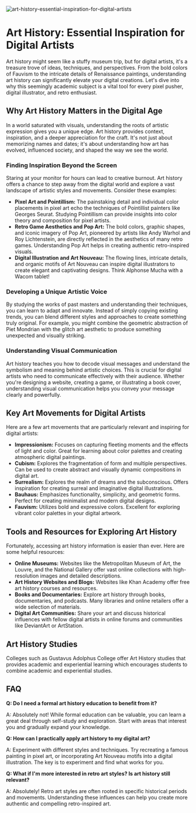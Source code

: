 ![art-history-essential-inspiration-for-digital-artists](https://images.pexels.com/photos/33485204/pexels-photo-33485204.jpeg?auto=compress&cs=tinysrgb&fit=crop&h=627&w=1200)

# Art History: Essential Inspiration for Digital Artists

Art history might seem like a stuffy museum trip, but for digital artists, it's a treasure trove of ideas, techniques, and perspectives. From the bold colors of Fauvism to the intricate details of Renaissance paintings, understanding art history can significantly elevate your digital creations. Let's dive into why this seemingly academic subject is a vital tool for every pixel pusher, digital illustrator, and retro enthusiast.

## Why Art History Matters in the Digital Age

In a world saturated with visuals, understanding the roots of artistic expression gives you a unique edge. Art history provides context, inspiration, and a deeper appreciation for the craft. It's not just about memorizing names and dates; it's about understanding how art has evolved, influenced society, and shaped the way we see the world.

### Finding Inspiration Beyond the Screen

Staring at your monitor for hours can lead to creative burnout. Art history offers a chance to step away from the digital world and explore a vast landscape of artistic styles and movements. Consider these examples:

*   **Pixel Art and Pointillism:** The painstaking detail and individual color placements in pixel art echo the techniques of Pointillist painters like Georges Seurat. Studying Pointillism can provide insights into color theory and composition for pixel artists.
*   **Retro Game Aesthetics and Pop Art:** The bold colors, graphic shapes, and iconic imagery of Pop Art, pioneered by artists like Andy Warhol and Roy Lichtenstein, are directly reflected in the aesthetics of many retro games. Understanding Pop Art helps in creating authentic retro-inspired visuals.
*   **Digital Illustration and Art Nouveau:** The flowing lines, intricate details, and organic motifs of Art Nouveau can inspire digital illustrators to create elegant and captivating designs. Think Alphonse Mucha with a Wacom tablet!

### Developing a Unique Artistic Voice

By studying the works of past masters and understanding their techniques, you can learn to adapt and innovate. Instead of simply copying existing trends, you can blend different styles and approaches to create something truly original. For example, you might combine the geometric abstraction of Piet Mondrian with the glitch art aesthetic to produce something unexpected and visually striking.

### Understanding Visual Communication

Art history teaches you how to decode visual messages and understand the symbolism and meaning behind artistic choices. This is crucial for digital artists who need to communicate effectively with their audience. Whether you're designing a website, creating a game, or illustrating a book cover, understanding visual communication helps you convey your message clearly and powerfully.

## Key Art Movements for Digital Artists

Here are a few art movements that are particularly relevant and inspiring for digital artists:

*   **Impressionism:** Focuses on capturing fleeting moments and the effects of light and color. Great for learning about color palettes and creating atmospheric digital paintings.
*   **Cubism:** Explores the fragmentation of form and multiple perspectives. Can be used to create abstract and visually dynamic compositions in digital art.
*   **Surrealism:** Explores the realm of dreams and the subconscious. Offers inspiration for creating surreal and imaginative digital illustrations.
*   **Bauhaus:** Emphasizes functionality, simplicity, and geometric forms. Perfect for creating minimalist and modern digital designs.
*   **Fauvism:** Utilizes bold and expressive colors. Excellent for exploring vibrant color palettes in your digital artwork.

## Tools and Resources for Exploring Art History

Fortunately, accessing art history information is easier than ever. Here are some helpful resources:

*   **Online Museums:** Websites like the Metropolitan Museum of Art, the Louvre, and the National Gallery offer vast online collections with high-resolution images and detailed descriptions.
*   **Art History Websites and Blogs:** Websites like Khan Academy offer free art history courses and resources.
*   **Books and Documentaries:** Explore art history through books, documentaries, and podcasts. Many libraries and online retailers offer a wide selection of materials.
*   **Digital Art Communities:** Share your art and discuss historical influences with fellow digital artists in online forums and communities like DeviantArt or ArtStation.

## Art History Studies

Colleges such as Gustavus Adolphus College offer Art History studies that provides academic and experiential learning which encourages students to combine academic and experiential studies.

## FAQ

**Q: Do I need a formal art history education to benefit from it?**

A: Absolutely not! While formal education can be valuable, you can learn a great deal through self-study and exploration. Start with areas that interest you and gradually expand your knowledge.

**Q: How can I practically apply art history to my digital art?**

A: Experiment with different styles and techniques. Try recreating a famous painting in pixel art, or incorporating Art Nouveau motifs into a digital illustration. The key is to experiment and find what works for you.

**Q: What if I'm more interested in retro art styles? Is art history still relevant?**

A: Absolutely! Retro art styles are often rooted in specific historical periods and movements. Understanding these influences can help you create more authentic and compelling retro-inspired art.

